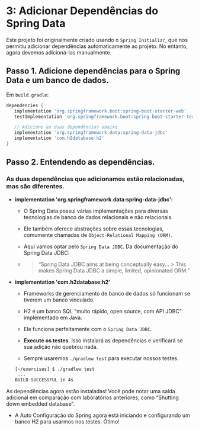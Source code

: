 # 3: Adicionar Dependências do Spring Data  

Este projeto foi originalmente criado usando o `Spring Initializr`, que nos permitiu adicionar dependências automaticamente ao projeto. No entanto, agora devemos adicioná-las manualmente.

## Passo 1. Adicione dependências para o Spring Data e um banco de dados.

Em `build.gradle`:

   ```groovy
   dependencies {
      implementation 'org.springframework.boot:spring-boot-starter-web'
      testImplementation 'org.springframework.boot:spring-boot-starter-test'

      // Adicione as duas dependências abaixo
      implementation 'org.springframework.data:spring-data-jdbc'
      implementation 'com.h2database:h2'
   }
   ```


## Passo 2. Entendendo as dependências.

### As duas dependências que adicionamos estão relacionadas, mas são diferentes.


- **implementation 'org.springframework.data:spring-data-jdbc':**


   >>>

   - O Spring Data possui várias implementações para diversas tecnologias de banco de dados relacionais e não relacionais. 


   - Ele também oferece abstrações sobre essas tecnologias, comumente chamadas de `Object-Relational Mapping (ORM)`. 


   - Aqui vamos optar pelo `Spring Data JDBC`. Da documentação do Spring Data JDBC: 

   >>>


   - > “Spring Data JDBC aims at being conceptually easy... > This makes Spring Data JDBC a simple, limited, opinionated ORM.”



- **implementation 'com.h2database:h2'**


   >>>

  -  Frameworks de gerenciamento de banco de dados só funcionam se tiverem um banco vinculado. 
  
  
  -  H2 é um banco SQL “muito rápido, open source, com API JDBC” implementado em Java. 
  
  
  -  Ele funciona perfeitamente com o `Spring Data JDBC`.

   >>>



   >>>



   - **Execute os testes**. Isso instalará as dependências e verificará se sua adição não quebrou nada. 
   

  - Sempre usaremos `./gradlew test` para executar nossos testes.


   ```bash
   [~/exercises] $ ./gradlew test
    ...
   BUILD SUCCESSFUL in 4s
   ```


As dependências agora estão instaladas! Você pode notar uma saída adicional em comparação com laboratórios anteriores, como “Shutting down embedded database”. 

  - A Auto Configuração do Spring agora está iniciando e configurando um banco H2 para usarmos nos testes. Ótimo!
